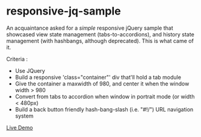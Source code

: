 # responsive-jq-sample
An acquaintance asked for a *simple* responsive jQuery sample that showcased view state management (tabs-to-accordions), and history state management (with hashbangs, although deprecated).  This is what came of it.

Criteria :
- Use JQuery
- Build a responsive 'class="container"' div that'll hold a tab module
- Give the container a maxwidth of 980, and center it when the window width > 980
- Convert from tabs to accordion when window in portrait mode (or width < 480px)
- Build a back button friendly hash-bang-slash (i.e. "#!/") URL navigation system 

[Live Demo](http://www.prodgalson.com/simple-jq)
